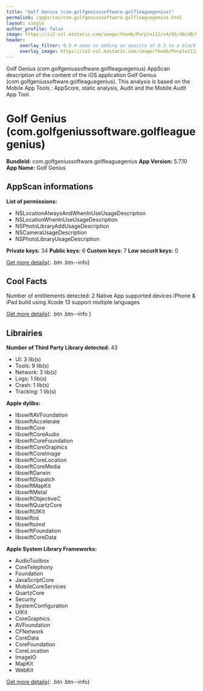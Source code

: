 ```yaml
---
title: "Golf Genius (com.golfgeniussoftware.golfleaguegenius)"
permalink: /apps/ios/com.golfgeniussoftware.golfleaguegenius.html
layout: single
author_profile: false
image: https://is2-ssl.mzstatic.com/image/thumb/Purple112/v4/93/40/d0/9340d086-34de-3c66-6d8a-f74acab2b852/AppIcon-0-0-1x_U007emarketing-0-0-0-10-0-0-sRGB-0-0-0-GLES2_U002c0-512MB-85-220-0-0.jpeg/512x512bb.jpg
header: 
     overlay_filter: 0.5 # same as adding an opacity of 0.5 to a black background
     overlay_image: https://is2-ssl.mzstatic.com/image/thumb/Purple112/v4/93/40/d0/9340d086-34de-3c66-6d8a-f74acab2b852/AppIcon-0-0-1x_U007emarketing-0-0-0-10-0-0-sRGB-0-0-0-GLES2_U002c0-512MB-85-220-0-0.jpeg/512x512bb.jpg
---
```

Golf Genius (com.golfgeniussoftware.golfleaguegenius) AppScan description of the content of the iOS application Golf Genius (com.golfgeniussoftware.golfleaguegenius). This analysis is based on the Mobile App Tools : AppScore, static analysis, Audit and the Mobile Audit App Tool.

# Golf Genius (com.golfgeniussoftware.golfleaguegenius)

**BundleId:** com.golfgeniussoftware.golfleaguegenius
**App Version:** 5.7.10
**App Name:** Golf Genius


## AppScan informations 

**List of permissions:** 
- NSLocationAlwaysAndWhenInUseUsageDescription
- NSLocationWhenInUseUsageDescription
- NSPhotoLibraryAddUsageDescription
- NSCameraUsageDescription
- NSPhotoLibraryUsageDescription
  
  
**Private keys:** 34
**Public keys:** 6
**Custom keys:** 7
**Low securit keys:** 0
  
[Get more details](/pricing.html){: .btn .btn--info}

## Cool Facts

Number of entitlements detected: 2
Native App
supported devices iPhone & iPad
build using Xcode 13
support multiple languages
  
[Get more details](/pricing.html){: .btn .btn--info }

## Librairies 
**Number of Third Party Library detected:** 43
- UI: 3 lib(s)
- Tools: 9 lib(s)
- Network: 3 lib(s)
- Logs: 1 lib(s)
- Crash: 1 lib(s)
- Tracking: 1 lib(s)


**Apple dylibs:**
- libswiftAVFoundation
- libswiftAccelerate
- libswiftCore
- libswiftCoreAudio
- libswiftCoreFoundation
- libswiftCoreGraphics
- libswiftCoreImage
- libswiftCoreLocation
- libswiftCoreMedia
- libswiftDarwin
- libswiftDispatch
- libswiftMapKit
- libswiftMetal
- libswiftObjectiveC
- libswiftQuartzCore
- libswiftUIKit
- libswiftos
- libswiftsimd
- libswiftFoundation
- libswiftCoreData


**Apple System Library Frameworks:**
- AudioToolbox
- CoreTelephony
- Foundation
- JavaScriptCore
- MobileCoreServices
- QuartzCore
- Security
- SystemConfiguration
- UIKit
- CoreGraphics
- AVFoundation
- CFNetwork
- CoreData
- CoreFoundation
- CoreLocation
- ImageIO
- MapKit
- WebKit


  
[Get more details](/pricing.html){: .btn .btn--info}


